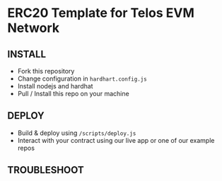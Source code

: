 # ERC20 Template for Telos EVM Network

## INSTALL
- Fork this repository
- Change configuration in `hardhart.config.js`
- Install nodejs and hardhat
- Pull / Install this repo on your machine

## DEPLOY
- Build & deploy using `/scripts/deploy.js`
- Interact with your contract using our live app or one of our example repos

## TROUBLESHOOT
